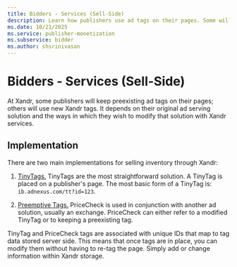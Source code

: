 ```yaml
---
title: Bidders - Services (Sell-Side)
description: Learn how publishers use ad tags on their pages. Some will keep preexisting ad while others will use new Xandr tags. Also, this page covers two main implementations for selling inventory through Xandr.   
ms.date: 10/21/2025
ms.service: publisher-monetization
ms.subservice: bidder
ms.author: shsrinivasan
---
```



# Bidders - Services (Sell-Side)

At Xandr, some publishers will keep preexisting ad tags on their pages; others will use new Xandr tags. It depends on their original ad serving solution and the ways in which they wish to modify that solution with Xandr services.

## Implementation

There are two main implementations for selling inventory through Xandr:

1. [TinyTags.](tinytags.md) TinyTags are the most straightforward solution. A TinyTag is placed on a publisher's page. The most basic form of a TinyTag is: `ib.adnexus.com/tt?id=123`.

1. [Preemptive Tags.](preemptive-tags.md) PriceCheck is used in conjunction with another ad solution, usually an exchange. PriceCheck can either refer to a modified TinyTag or to keeping a preexisting tag.

TinyTag and PriceCheck tags are associated with unique IDs that map to tag data stored server side. This means that once tags are in place, you can modify them without having to re-tag the page. Simply add or change information within Xandr storage.

